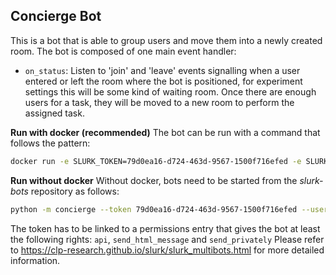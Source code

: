## Concierge Bot

This is a bot that is able to group users and move them into a newly created room. The bot is composed of one main event handler:
* `on_status`: Listen to 'join' and 'leave' events signalling when a user entered or left the room where the bot is positioned, for experiment settings this will be some kind of waiting room. Once there are enough users for a task, they will be moved to a new room to perform the assigned task.

**Run with docker (recommended)**
The bot can be run with a command that follows the pattern:
```bash
docker run -e SLURK_TOKEN=79d0ea16-d724-463d-9567-1500f716efed -e SLURK_USER=2 -e SLURK_PORT=5000 --net="host" slurk/concierge-bot
```

**Run without docker**
Without docker, bots need to be started from the *slurk-bots* repository as follows:
```bash
python -m concierge --token 79d0ea16-d724-463d-9567-1500f716efed --user 2 --port 5000
```

The token has to be linked to a permissions entry that gives the bot at least the following rights: `api`, `send_html_message` and `send_privately`
Please refer to <https://clp-research.github.io/slurk/slurk_multibots.html> for more detailed information.